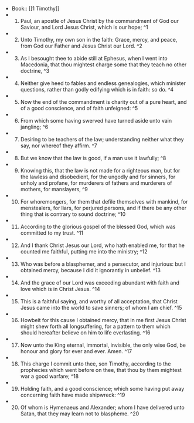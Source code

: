 - Book:: [[1 Timothy]]
- 1. Paul, an apostle of Jesus Christ by the commandment of God our Saviour, and Lord Jesus Christ, which is our hope; ^1
- 2. Unto Timothy, my own son in the faith: Grace, mercy, and peace, from God our Father and Jesus Christ our Lord. ^2
- 3. As I besought thee to abide still at Ephesus, when I went into Macedonia, that thou mightest charge some that they teach no other doctrine, ^3
- 4. Neither give heed to fables and endless genealogies, which minister questions, rather than godly edifying which is in faith: so do. ^4
- 5. Now the end of the commandment is charity out of a pure heart, and of a good conscience, and of faith unfeigned: ^5
- 6. From which some having swerved have turned aside unto vain jangling; ^6
- 7. Desiring to be teachers of the law; understanding neither what they say, nor whereof they affirm. ^7
- 8. But we know that the law is good, if a man use it lawfully; ^8
- 9. Knowing this, that the law is not made for a righteous man, but for the lawless and disobedient, for the ungodly and for sinners, for unholy and profane, for murderers of fathers and murderers of mothers, for manslayers, ^9
- 10. For whoremongers, for them that defile themselves with mankind, for menstealers, for liars, for perjured persons, and if there be any other thing that is contrary to sound doctrine; ^10
- 11. According to the glorious gospel of the blessed God, which was committed to my trust. ^11
- 12. And I thank Christ Jesus our Lord, who hath enabled me, for that he counted me faithful, putting me into the ministry; ^12
- 13. Who was before a blasphemer, and a persecutor, and injurious: but I obtained mercy, because I did it ignorantly in unbelief. ^13
- 14. And the grace of our Lord was exceeding abundant with faith and love which is in Christ Jesus. ^14
- 15. This is a faithful saying, and worthy of all acceptation, that Christ Jesus came into the world to save sinners; of whom I am chief. ^15
- 16. Howbeit for this cause I obtained mercy, that in me first Jesus Christ might shew forth all longsuffering, for a pattern to them which should hereafter believe on him to life everlasting. ^16
- 17. Now unto the King eternal, immortal, invisible, the only wise God, be honour and glory for ever and ever. Amen. ^17
- 18. This charge I commit unto thee, son Timothy, according to the prophecies which went before on thee, that thou by them mightest war a good warfare; ^18
- 19. Holding faith, and a good conscience; which some having put away concerning faith have made shipwreck: ^19
- 20. Of whom is Hymenaeus and Alexander; whom I have delivered unto Satan, that they may learn not to blaspheme. ^20
